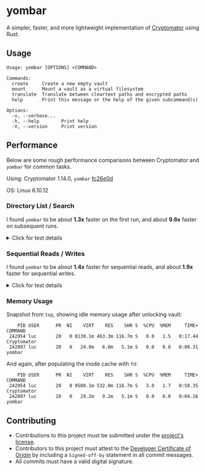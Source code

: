 # yombar

A simpler, faster, and more lightweight implementation of [Cryptomator](https://github.com/cryptomator/cryptomator) using Rust.

## Usage

```
Usage: yombar [OPTIONS] <COMMAND>

Commands:
  create     Create a new empty vault
  mount      Mount a vault as a virtual filesystem
  translate  Translate between cleartext paths and encrypted paths
  help       Print this message or the help of the given subcommand(s)

Options:
  -v, --verbose...
  -h, --help        Print help
  -V, --version     Print version
```

## Performance

Below are some rough performance comparisons between Cryptomator and `yombar` for common tasks.

Using: Cryptomator 1.14.0, `yombar` [fc26e0d](https://github.com/0xSiO/yombar/tree/fc26e0dc1f7d0c5b9814260d91d0911d3f14db01)

OS: Linux 6.10.12

### Directory List / Search

I found `yombar` to be about **1.3x** faster on the first run, and about **9.6x** faster on subsequent runs.

<details>
<summary>Click for test details</summary>

Using: `fd` 10.1.0

Drive: Seagate 5TB Portable, ext4 filesystem

First, warm up caches for the underlying filesystem, allocate inodes, etc.
```sh
$ cd '/run/media/luc/Seagate 5TB'
$ fd > /dev/null
```

Start Cryptomator and mount vault.
```sh
$ cd /path/to/virtual/cryptomator/vault

$ time fd | wc -l
13206
fd  0.57s user 0.88s system 14% cpu 9.772 total
wc -l  0.01s user 0.05s system 0% cpu 9.772 total

$ time fd | wc -l
13206
fd  0.51s user 0.66s system 13% cpu 8.666 total
wc -l  0.00s user 0.04s system 0% cpu 8.665 total
```

Unmount drive, mount again, and warm up underlying caches like before. Start `yombar` and mount vault.
```sh
$ cd /path/to/virtual/yombar/vault

$ time fd | wc -l
13206
fd  0.39s user 0.61s system 13% cpu 7.258 total
wc -l  0.01s user 0.04s system 0% cpu 7.257 total

$ time fd | wc -l
13206
fd  0.15s user 0.23s system 41% cpu 0.902 total
wc -l  0.00s user 0.01s system 1% cpu 0.901 total
```

</details>

### Sequential Reads / Writes

I found `yombar` to be about **1.4x** faster for sequential reads, and about **1.9x** faster for sequential writes.

<details>
<summary>Click for test details</summary>

Drive: Samsung MZVL22T0HBLB 2TB, btrfs filesystem with LUKS2 encryption

Start Cryptomator and mount vault.
```sh
$ cd /path/to/virtual/cryptomator/vault

# Read
$ time /bin/cat large_video_file.mkv | pv > /dev/null
7.54GiB 0:00:11 [ 700MiB/s] [                         <=>                 ]
/bin/cat large_video_file.mkv  0.05s user 5.41s system 49% cpu 11.026 total
pv > /dev/null  0.14s user 1.59s system 15% cpu 11.025 total

# Write
$ rm large_video_file.mkv
$ time /bin/cat /path/to/original/large_video_file.mkv | pv > ./large_video_file.mkv
7.54GiB 0:01:13 [ 104MiB/s] [                                   <=>       ]
/bin/cat /path/to/original/large_video_file.mkv  0.16s user 8.68s system 11% cpu 1:13.83 total
pv > ./large_video_file.mkv  0.36s user 9.86s system 13% cpu 1:13.82 total
```

Start `yombar` and mount vault.
```sh
$ cd /path/to/virtual/yombar/vault

# Read
time /bin/cat large_video_file.mkv | pv > /dev/null
7.54GiB 0:00:08 [ 956MiB/s] [                   <=>                      ]
/bin/cat large_video_file.mkv  0.02s user 3.01s system 37% cpu 8.074 total
pv > /dev/null  0.04s user 0.60s system 7% cpu 8.074 total

# Write
$ rm large_video_file.mkv
$ time /bin/cat /path/to/original/large_video_file.mkv | pv > ./large_video_file.mkv
7.54GiB 0:00:39 [ 194MiB/s] [                      <=>                   ]
/bin/cat /path/to/original/large_video_file.mkv  0.10s user 5.25s system 13% cpu 39.631 total
pv > ./large_video_file.mkv  0.25s user 6.88s system 17% cpu 39.630 total
```

</details>

### Memory Usage

Snapshot from `top`, showing idle memory usage after unlocking vault:
```
    PID USER      PR  NI    VIRT    RES    SHR S  %CPU  %MEM     TIME+ COMMAND
 242954 luc       20   0 8130.1m 463.3m 116.7m S   0.0   1.5   0:17.44 Cryptomator
 242897 luc       20   0   24.8m   6.0m   5.1m S   0.0   0.0   0:00.31 yombar
```

And again, after populating the inode cache with `fd`:
```
    PID USER      PR  NI    VIRT    RES    SHR S  %CPU  %MEM     TIME+ COMMAND
 242954 luc       20   0 9500.1m 532.0m 116.7m S   3.0   1.7   0:50.35 Cryptomator
 242897 luc       20   0   29.2m   9.2m   5.1m S   0.0   0.0   0:04.26 yombar
```

## Contributing

- Contributions to this project must be submitted under the [project's license](./LICENSE).
- Contributors to this project must attest to the [Developer Certificate of Origin](https://developercertificate.org/) by including a `Signed-off-by` statement in all commit messages.
- All commits must have a valid digital signature.
